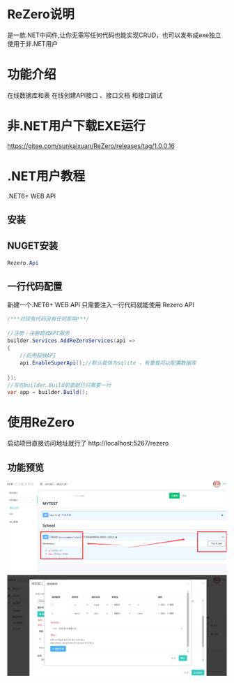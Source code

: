 # ReZero说明
是一款.NET中间件,让你无需写任何代码也能实现CRUD，也可以发布成exe独立使用于非.NET用户

# 功能介绍
在线数据库和表
在线创建API接口 、接口文档 和接口调试

 
# 非.NET用户下载EXE运行
https://gitee.com/sunkaixuan/ReZero/releases/tag/1.0.0.16

# .NET用户教程
.NET6+ WEB API

## 安装
## NUGET安装

```cs
Rezero.Api 
``` 
## 一行代码配置
新建一个.NET6+ WEB API
只需要注入一行代码就能使用 Rezero API


```cs
/***对现有代码没有任何影响***/

//注册：注册超级API服务
builder.Services.AddReZeroServices(api =>
{
    //启用超级API
    api.EnableSuperApi();//默认载体为sqlite ，有重载可以配置数据库

});
//写在builder.Build前面就行只需要一行
var app = builder.Build();

```
# 使用ReZero
启动项目直接访问地址就行了
http://localhost:5267/rezero 
 
## 功能预览

![输入图片说明](image2.png)![输入图片说明](QQ%E6%88%AA%E5%9B%BE20240414121043.png)